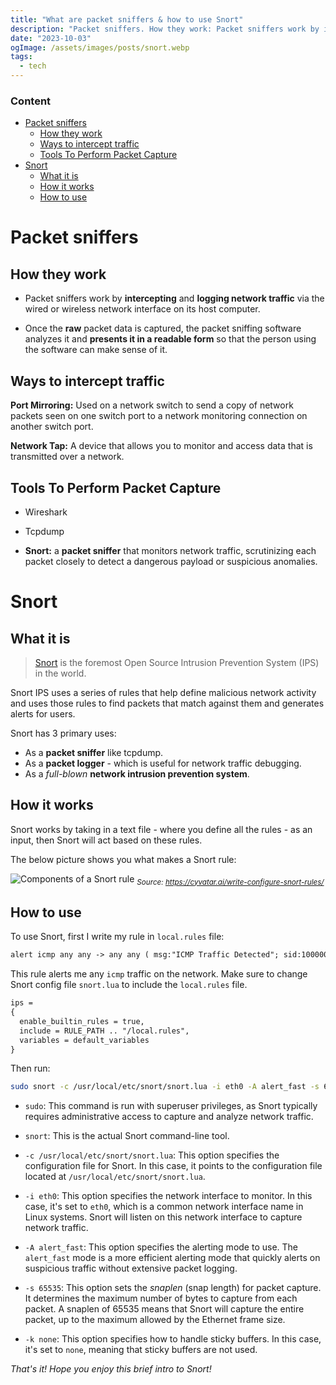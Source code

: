 ```yaml
---
title: "What are packet sniffers & how to use Snort"
description: "Packet sniffers. How they work: Packet sniffers work by intercepting and logging network traffic via the wired or wireless network interface on its host computer."
date: "2023-10-03"
ogImage: /assets/images/posts/snort.webp
tags:
  - tech
---
```


### Content

- [Packet sniffers](#packet-sniffers)
  - [How they work](#how-they-work)
  - [Ways to intercept traffic](#ways-to-intercept-traffic)
  - [Tools To Perform Packet Capture](#tools-to-perform-packet-capture)
- [Snort](#snort)
  - [What it is](#what-it-is)
  - [How it works](#how-it-works)
  - [How to use](#how-to-use-it)

# Packet sniffers

## How they work

- Packet sniffers work by **intercepting** and **logging network traffic** via the wired or wireless network interface on its host computer.

<!-- excerpt -->

- Once the **raw** packet data is captured, the packet sniffing software analyzes it and **presents it in a readable form** so that the person using the software can make sense of it.

## Ways to intercept traffic

**Port Mirroring:** Used on a network switch to send a copy of network packets seen on one switch port to a network monitoring connection on another switch port.

**Network Tap:** A device that allows you to monitor and access data that is transmitted over a network.

## **Tools To Perform Packet Capture**

- Wireshark

- Tcpdump

- **Snort:** a **packet sniffer** that monitors network traffic, scrutinizing each packet closely to detect a dangerous payload or suspicious anomalies.

# Snort

## What it is

> [Snort](https://www.snort.org/) is the foremost Open Source Intrusion Prevention System (IPS) in the world.

Snort IPS uses a series of rules that help define malicious network activity and uses those rules to find packets that match against them and generates alerts for users.

Snort has 3 primary uses:

- As a **packet sniffer** like tcpdump.
- As a **packet logger** - which is useful for network traffic debugging.
- As a _full-blown_ **network intrusion prevention system**.

## How it works

Snort works by taking in a text file - where you define all the rules - as an input, then Snort will act based on these rules.

The below picture shows you what makes a Snort rule:

![Components of a Snort rule](https://cyvatar.ai/wp-content/uploads/2022/01/Post15Graphic_6.1.22_-1536x768.png)
<em><sub>Source: https://cyvatar.ai/write-configure-snort-rules/</sub></em>

## How to use

To use Snort, first I write my rule in `local.rules` file:

```txt
alert icmp any any -> any any ( msg:"ICMP Traffic Detected"; sid:10000001; metadata:policy security-ips alert;)
```

This rule alerts me any `icmp` traffic on the network. Make sure to change Snort config file `snort.lua` to include the `local.rules` file.

```txt
ips =
{
  enable_builtin_rules = true,
  include = RULE_PATH .. "/local.rules",
  variables = default_variables
}
```

Then run:

```sh
sudo snort -c /usr/local/etc/snort/snort.lua -i eth0 -A alert_fast -s 65535 -k none
```

- `sudo`: This command is run with superuser privileges, as Snort typically requires administrative access to capture and analyze network traffic.

- `snort`: This is the actual Snort command-line tool.

- `-c /usr/local/etc/snort/snort.lua`: This option specifies the configuration file for Snort. In this case, it points to the configuration file located at `/usr/local/etc/snort/snort.lua`.

- `-i eth0`: This option specifies the network interface to monitor. In this case, it's set to `eth0`, which is a common network interface name in Linux systems. Snort will listen on this network interface to capture network traffic.

- `-A alert_fast`: This option specifies the alerting mode to use. The `alert_fast` mode is a more efficient alerting mode that quickly alerts on suspicious traffic without extensive packet logging.

- `-s 65535`: This option sets the _snaplen_ (snap length) for packet capture. It determines the maximum number of bytes to capture from each packet. A snaplen of 65535 means that Snort will capture the entire packet, up to the maximum allowed by the Ethernet frame size.

- `-k none`: This option specifies how to handle sticky buffers. In this case, it's set to `none`, meaning that sticky buffers are not used.

_That's it! Hope you enjoy this brief intro to Snort!_
